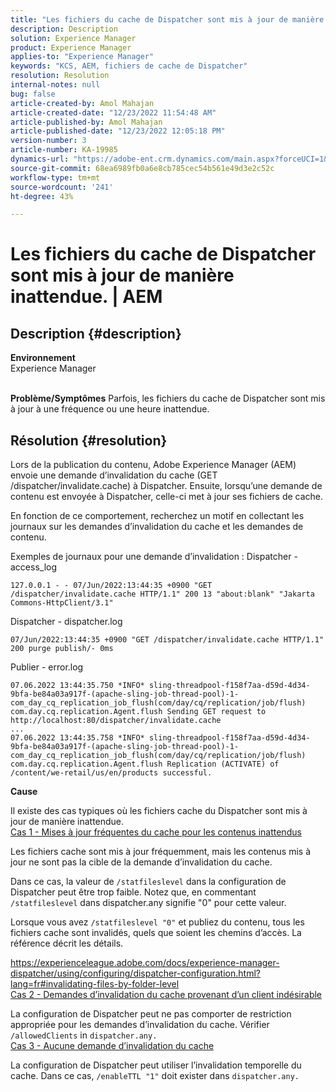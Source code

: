```yaml
---
title: "Les fichiers du cache de Dispatcher sont mis à jour de manière inattendue. | AEM"
description: Description
solution: Experience Manager
product: Experience Manager
applies-to: "Experience Manager"
keywords: "KCS, AEM, fichiers de cache de Dispatcher"
resolution: Resolution
internal-notes: null
bug: false
article-created-by: Amol Mahajan
article-created-date: "12/23/2022 11:54:48 AM"
article-published-by: Amol Mahajan
article-published-date: "12/23/2022 12:05:18 PM"
version-number: 3
article-number: KA-19985
dynamics-url: "https://adobe-ent.crm.dynamics.com/main.aspx?forceUCI=1&pagetype=entityrecord&etn=knowledgearticle&id=ae88ec97-b882-ed11-81ac-6045bd006295"
source-git-commit: 68ea6989fb0a6e8cb785cec54b561e49d3e2c52c
workflow-type: tm+mt
source-wordcount: '241'
ht-degree: 43%

---
```


# Les fichiers du cache de Dispatcher sont mis à jour de manière inattendue. | AEM

## Description {#description}

<b>Environnement</b><br>Experience Manager<br><br>

<b>Problème/Symptômes</b>
Parfois, les fichiers du cache de Dispatcher sont mis à jour à une fréquence ou une heure inattendue.


## Résolution {#resolution}


Lors de la publication du contenu, Adobe Experience Manager (AEM) envoie une demande d’invalidation du cache (GET /dispatcher/invalidate.cache) à Dispatcher. Ensuite, lorsqu’une demande de contenu est envoyée à Dispatcher, celle-ci met à jour ses fichiers de cache.

En fonction de ce comportement, recherchez un motif en collectant les journaux sur les demandes d’invalidation du cache et les demandes de contenu.

Exemples de journaux pour une demande d’invalidation : Dispatcher - access_log<br>

```
127.0.0.1 - - 07/Jun/2022:13:44:35 +0900 "GET /dispatcher/invalidate.cache HTTP/1.1" 200 13 "about:blank" "Jakarta Commons-HttpClient/3.1"
```

Dispatcher - dispatcher.log<br>

```
07/Jun/2022:13:44:35 +0900 "GET /dispatcher/invalidate.cache HTTP/1.1" 200 purge publish/- 0ms
```

Publier - error.log<br>

```
07.06.2022 13:44:35.750 *INFO* sling-threadpool-f158f7aa-d59d-4d34-9bfa-be84a03a917f-(apache-sling-job-thread-pool)-1-com_day_cq_replication_job_flush(com/day/cq/replication/job/flush) com.day.cq.replication.Agent.flush Sending GET request to http://localhost:80/dispatcher/invalidate.cache
...
07.06.2022 13:44:35.758 *INFO* sling-threadpool-f158f7aa-d59d-4d34-9bfa-be84a03a917f-(apache-sling-job-thread-pool)-1-com_day_cq_replication_job_flush(com/day/cq/replication/job/flush) com.day.cq.replication.Agent.flush Replication (ACTIVATE) of /content/we-retail/us/en/products successful.
```




<b>Cause</b>

Il existe des cas typiques où les fichiers cache du Dispatcher sont mis à jour de manière inattendue.
 <br>
<u>Cas 1 - Mises à jour fréquentes du cache pour les contenus inattendus</u>

Les fichiers cache sont mis à jour fréquemment, mais les contenus mis à jour ne sont pas la cible de la demande d’invalidation du cache.

Dans ce cas, la valeur de `/statfileslevel` dans la configuration de Dispatcher peut être trop faible. Notez que, en commentant `/statfileslevel` dans dispatcher.any signifie &quot;0&quot; pour cette valeur.

Lorsque vous avez `/statfileslevel "0"` et publiez du contenu, tous les fichiers cache sont invalidés, quels que soient les chemins d’accès. La référence décrit les détails.

https://experienceleague.adobe.com/docs/experience-manager-dispatcher/using/configuring/dispatcher-configuration.html?lang=fr#invalidating-files-by-folder-level
 <br>
<u>Cas 2 - Demandes d’invalidation du cache provenant d’un client indésirable</u>

La configuration de Dispatcher peut ne pas comporter de restriction appropriée pour les demandes d’invalidation du cache. Vérifier `/allowedClients` in `dispatcher.any.`
 <br>
<u>Cas 3 - Aucune demande d’invalidation du cache</u>

La configuration de Dispatcher peut utiliser l’invalidation temporelle du cache. Dans ce cas, `/enableTTL "1"` doit exister dans `dispatcher.any.`
